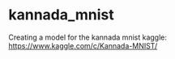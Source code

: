 # kannada_mnist
Creating a model for the kannada mnist kaggle: https://www.kaggle.com/c/Kannada-MNIST/
